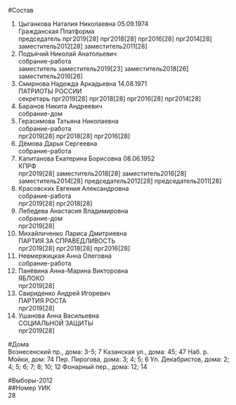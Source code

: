 #Состав  
1. Цыганкова Наталия Николаевна 05.09.1974  
    Гражданская Платформа  
    председатель прг2019[28] прг2018[28] прг2016[28] прг2014[28] заместитель2012[28] заместитель2011[28]  
2. Подъячий Николай Анатольевич  
    собрание-работа  
    заместитель заместитель2019[23] заместитель2018[26] заместитель2016[26]  
3. Смирнова Надежда Аркадьевна 14.08.1971  
    ПАТРИОТЫ РОССИИ  
    секретарь прг2019[28] прг2018[28] прг2016[28] прг2014[28]  
4. Баранов Никита Андреевич  
    собрание-дом  
5. Герасимова Татьяна Николаевна  
    собрание-работа  
    прг2019[28] прг2018[28] прг2016[28]  
6. Дёмова Дарья Сергеевна  
    собрание-работа  
7. Капитанова Екатерина Борисовна 08.06.1952  
    КПРФ  
    прг2019[28] заместитель2018[28] заместитель2016[28] заместитель2014[28] председатель2012[28] председатель2011[28]  
8. Красовских Евгения Александровна  
    собрание-работа  
    прг2019[28] прг2018[28]  
9. Лебедева Анастасия Владимировна  
    собрание-дом  
    прг2019[28]  
10. Михайличенко Лариса Дмитриевна  
    ПАРТИЯ ЗА СПРАВЕДЛИВОСТЬ  
    прг2019[28] прг2018[28] прг2016[28]  
11. Невмержицкая Анна Олеговна  
    собрание-работа  
12. Панёвина Анна-Марина Викторовна  
    ЯБЛОКО  
    прг2019[28]  
13. Свириденко Андрей Игоревич  
    ПАРТИЯ РОСТА  
    прг2019[28]  
14. Ушанова Анна Васильевна  
    СОЦИАЛЬНОЙ ЗАЩИТЫ  
    прг2019[28]  
  
#Дома  
Вознесенский пр., дома: 3-5; 7 Казанская ул., дома: 45; 47 Наб. р. Мойки, дом: 74 Пер. Пирогова, дома: 3; 4; 5; 6 Ул. Декабристов, дома: 2; 4; 5; 6; 7; 8; 10; 12 Фонарный пер., дома: 12; 14  
  
#Выборы-2012  
##Номер УИК  
28  

